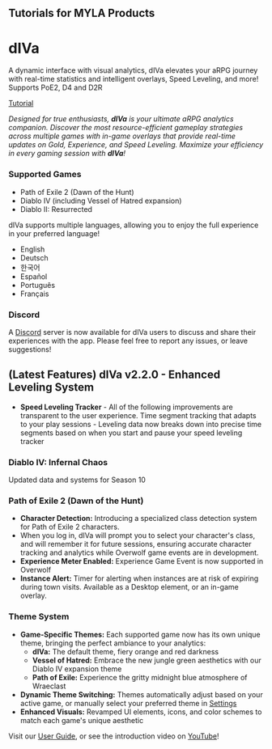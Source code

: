 ## Tutorials for MYLA Products

# dIVa

A dynamic interface with visual analytics, dIVa elevates your aRPG journey with real-time statistics and intelligent overlays, Speed Leveling, and more! Supports PoE2, D4 and D2R

[Tutorial](https://myla-llc.github.io/tutorials/dIVa/index.html)

_Designed for true enthusiasts, **dIVa** is your ultimate aRPG analytics companion. Discover the most resource-efficient gameplay strategies across multiple games with in-game overlays that provide real-time updates on Gold, Experience, and Speed Leveling. Maximize your efficiency in every gaming session with **dIVa**!_

### Supported Games

- Path of Exile 2 (Dawn of the Hunt)
- Diablo IV (including Vessel of Hatred expansion)
- Diablo II: Resurrected

dIVa supports multiple languages, allowing you to enjoy the full experience in your preferred language!

- English
- Deutsch
- 한국어
- Español
- Português
- Français

### Discord

A <a href="https://discord.gg/Kp4dNHbmcJ" class="text-accent underline">Discord</a> server is now available for dIVa users to discuss and share their experiences with the app.
Please feel free to report any issues, or leave suggestions!

## (Latest Features) dIVa v2.2.0 - Enhanced Leveling System

- **Speed Leveling Tracker** - All of the following improvements are transparent to the user experience. Time segment tracking that adapts to your play sessions - Leveling data now breaks down into precise time segments based on when you start and pause your speed leveling tracker

### Diablo IV: Infernal Chaos
Updated data and systems for Season 10

### Path of Exile 2 (Dawn of the Hunt)

- **Character Detection:** Introducing a specialized class detection system for Path of Exile 2 characters.
- When you log in, dIVa will prompt you to select your character's class, and will remember it for future sessions, ensuring accurate character tracking and analytics while Overwolf game events are in development.
- **Experience Meter Enabled:** Experience Game Event is now supported in Overwolf
- **Instance Alert:** Timer for alerting when instances are at risk of expiring during town visits. Available as a Desktop element, or an in-game overlay.

### Theme System

- **Game-Specific Themes:** Each supported game now has its own unique theme, bringing the perfect ambiance to your analytics:
  - **dIVa:** The default theme, fiery orange and red darkness
  - **Vessel of Hatred:** Embrace the new jungle green aesthetics with our Diablo IV expansion theme
  - **Path of Exile:** Experience the gritty midnight blue atmosphere of Wraeclast
- **Dynamic Theme Switching:** Themes automatically adjust based on your active game, or manually select your preferred theme in [Settings](settings.html#themes)
- **Enhanced Visuals:** Revamped UI elements, icons, and color schemes to match each game's unique aesthetic

Visit our [User Guide](https://myla-llc.github.io/tutorials/dIVa/index.html), or see the introduction video on [YouTube](https://youtu.be/8fhdihZ7iy4)!
